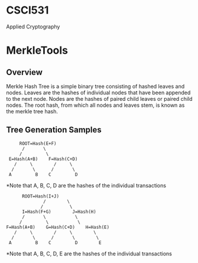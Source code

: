 # CSCI531
Applied Cryptography

# MerkleTools

## Overview
Merkle Hash Tree is a simple binary tree consisting of hashed leaves and nodes. Leaves are the hashes of individual nodes that have been appended to the next node. Nodes are the hashes of paired child leaves or paired child nodes. The root hash, from which all nodes and leaves stem, is known as the merkle tree hash.

## Tree Generation Samples

         ROOT=Hash(E+F)        
          /       \          
         /         \       
     E=Hash(A+B)    F=Hash(C+D)    
       /     \        /     \       
      /       \      /       \       
     A         B    C         D       
  
*Note that A, B, C, D are the hashes of the individual transactions


		  ROOT=Hash(I+J)
                  /        \
                 /          \
          I=Hash(F+G)        J=Hash(H)
          /       \           \
         /         \           \
    F=Hash(A+B)    G=Hash(C+D)    H=Hash(E)
       /     \        /     \        \
      /       \      /       \        \
     A         B    C         D        E
 
*Note that A, B, C, D, E are the hashes of the individual transactions

